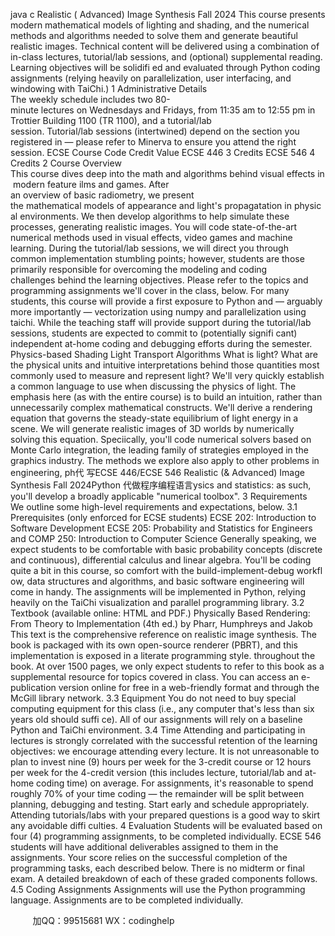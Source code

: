 java c 
Realistic ( Advanced) Image Synthesis 
Fall 2024 
This course presents modern mathematical models of lighting and shading, and the numerical methods and algorithms needed to solve them and generate beautiful realistic images.
Technical content will be delivered using a combination of in-class lectures, tutorial/lab sessions, and (optional) supplemental reading. Learning objectives will be solidifi ed and evaluated through Python coding assignments (relying heavily on parallelization, user interfacing, and windowing with TaiChi.)
1 Administrative Details  The weekly schedule includes two 80-minute lectures on Wednesdays and Fridays, from 11:35 am to 12:55 pm in Trottier Building 1100 (TR 1100), and a tutorial/lab session. Tutorial/lab sessions (intertwined) depend on the section you registered in — please refer to Minerva to ensure you attend the right session.
ECSE Course Code 
Credit Value 
ECSE 446 
3 Credits 
ECSE 546 
4 Credits 
2 Course Overview  This course dives deep into the math and algorithms behind visual effects in modern feature ilms and games. After an overview of basic radiometry, we present the mathematical models of appearance and light's propagatation in physical environments. We then develop algorithms to help simulate these processes, generating realistic images.
You will code state-of-the-art numerical methods used in visual effects, video games and machine learning. During the tutorial/lab sessions, we will direct you through common implementation stumbling points; however, students are those primarily responsible for overcoming the modeling and coding challenges behind the learning objectives. Please refer to the topics and programming assignments we'll cover in the class, below. For many students, this course will provide a first exposure to Python and — arguably more importantly — vectorization using numpy and parallelization using taichi. While the teaching staff will provide support during the tutorial/lab sessions, students are expected to commit to (potentially signifi cant) independent at-home coding and debugging efforts during the semester.
Physics-based Shading 
Light Transport Algorithms 
What is light? What are the physical 
units and intuitive interpretations behind those quantities most commonly used to measure and represent light? 
We'll very quickly establish a common language to use when discussing the physics of light. The emphasis here (as with the entire course) is to build an 
intuition, rather than unnecessarily complex mathematical constructs. We'll derive a rendering equation that governs the steady-state equilibrium of light energy in a scene. We will generate realistic images of 3D worlds by numerically solving this equation. 
Speciically, you'll code numerical solvers based on Monte Carlo integration, the leading family of strategies employed in the graphics industry. The methods we explore also apply to other 
problems in engineering, ph代 写ECSE 446/ECSE 546 Realistic (& Advanced) Image Synthesis Fall 2024Python
代做程序编程语言ysics and statistics: as such, you'll develop a broadly applicable "numerical toolbox". 
3 Requirements  
We outline some high-level requirements and expectations, below.
3.1 Prerequisites (only enforced for ECSE students) 
ECSE 202: Introduction to Software Development
ECSE 205: Probability and Statistics for Engineers and
COMP 250: Introduction to Computer Science
Generally speaking, we expect students to be comfortable with basic probability concepts (discrete and continuous), differential calculus and linear algebra. You'll be coding quite a bit in this course, so comfort with the build-implement-debug workfl ow, data structures and algorithms, and basic software engineering will come in handy.
The assignments will be implemented in Python, relying heavily on the TaiChi visualization and parallel programming library.
3.2 Textbook (available online: HTML and PDF.) 
Physically Based Rendering: From Theory to Implementation (4th ed.) by Pharr, Humphreys and Jakob
This text is the comprehensive reference on realistic image synthesis. The book is packaged with its own open-source renderer (PBRT), and this implementation is exposed in a literate programming style. throughout the book.
At over 1500 pages, we only expect students to refer to this book as a supplemental resource for topics covered in class. You can access an e-publication version online for free in a web-friendly format and through the McGill library network.
3.3 Equipment 
You do not need to buy special computing equipment for this class (i.e., any computer that's less than six years old should suffi ce). All of our assignments will rely on a baseline Python and TaiChi environment.
3.4 Time 
Attending and participating in lectures is strongly correlated with the successful retention of the learning objectives: we encourage attending every lecture. It is not unreasonable to plan to invest nine (9) hours per week for the 3-credit course or 12 hours per week for the 4-credit version (this includes lecture, tutorial/lab and at-home coding time) on average.
For assignments, it's reasonable to spend roughly 70% of your time coding — the remainder will be split between planning, debugging and testing. Start early and schedule appropriately. Attending tutorials/labs with your prepared questions is a good way to skirt any avoidable diffi culties.
4 Evaluation 
Students will be evaluated based on four (4) programming assignments, to be completed individually. ECSE 546 students will have additional deliverables assigned to them in the assignments.
Your score relies on the successful completion of the programming tasks, each described below. There is no midterm or final exam.
A detailed breakdown of each of these graded components follows.
4.5 Coding Assignments 
Assignments will use the Python programming language.
Assignments are to be completed individually.







         
加QQ：99515681  WX：codinghelp
